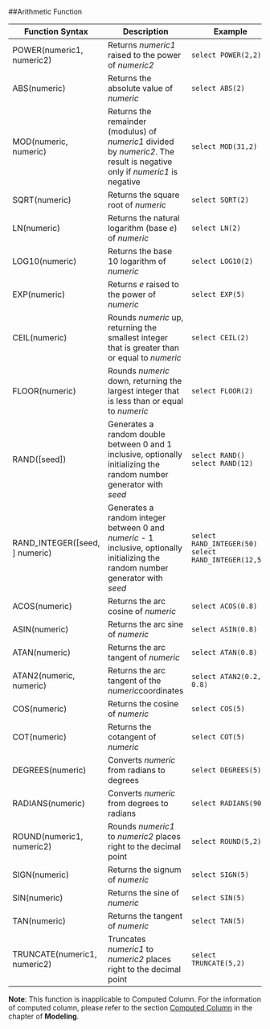 ##Arithmetic Function

| Function Syntax                | Description                               | Example                                  | Return                                   |
| ------------------------------ | ---------------------------------------- | ---------------------------------------- | ---------------------------------------- |
| POWER(numeric1, numeric2)      | Returns *numeric1* raised to the power of *numeric2* | ```select POWER(2,2)```                  | ```4.0```                                |
| ABS(numeric)                   | Returns the absolute value of *numeric*  | ```select ABS(2)```                      | ```2```                                  |
| MOD(numeric, numeric)          | Returns the remainder (modulus) of *numeric1* divided by *numeric2*. The result is negative only if *numeric1* is negative | ```select MOD(31,2)```                   | ```1```                                  |
| SQRT(numeric)                  | Returns the square root of *numeric*     | ```select SQRT(2)```                     | ```1.4142135623730951```                 |
| LN(numeric)                    | Returns the natural logarithm (base *e*) of *numeric* | ```select LN(2)```                       | ```0.6931471805599453```                 |
| LOG10(numeric)                 | Returns the base 10 logarithm of *numeric* | ```select LOG10(2)```                    | ```0.3010299956639812```                 |
| EXP(numeric)                   | Returns *e* raised to the power of *numeric* | ```select EXP(5)```                      | ```148.4131591025766```                  |
| CEIL(numeric)                  | Rounds *numeric* up, returning the smallest integer that is greater than or equal to *numeric* | ``select CEIL(2)``                       | ```2```                                  |
| FLOOR(numeric)                 | Rounds *numeric* down, returning the largest integer that is less than or equal to *numeric* | ```select FLOOR(2)```                    | ```2```                                  |
| RAND([seed])                   | Generates a random double between 0 and 1 inclusive, optionally initializing the random number generator with *seed* | ```select RAND() ```             ```select RAND(12)``` | ```0.012645349183058374```, ```0.41372242023394334``` |
| RAND_INTEGER([seed, ] numeric) | Generates a random integer between 0 and *numeric* - 1 inclusive, optionally initializing the random number generator with *seed* | ```select RAND_INTEGER(50)```       ```select RAND_INTEGER(12,50)``` | ```1```, ```12```                        |
| ACOS(numeric)                  | Returns the arc cosine of *numeric*      | ```select ACOS(0.8)```                   | ```0.6435011087932843```                 |
| ASIN(numeric)                  | Returns the arc sine of *numeric*        | ```select ASIN(0.8)```                   | ```0.9272952180016123```                 |
| ATAN(numeric)                  | Returns the arc tangent of *numeric*     | ```select ATAN(0.8)```                   | ```0.6747409422235527```                 |
| ATAN2(numeric, numeric)        | Returns the arc tangent of the *numeric*coordinates | ```select ATAN2(0.2, 0.8)```             | ```0.24497866312686414```                |
| COS(numeric)                   | Returns the cosine of *numeric*          | ```select COS(5)```                      | ```0.28366218546322625```                |
| COT(numeric)                   | Returns the cotangent of *numeric*       | ```select COT(5)```                      | ```-0.2958129155327455```                |
| DEGREES(numeric)               | Converts *numeric* from radians to degrees | ```select DEGREES(5)```                  | ```286.4788975654116```                  |
| RADIANS(numeric)               | Converts *numeric* from degrees to radians | ```select RADIANS(90)```                 | ```1.5707963267948966```                 |
| ROUND(numeric1, numeric2)      | Rounds *numeric1* to *numeric2* places right to the decimal point | ```select ROUND(5,2)```                  | ```5```                                  |
| SIGN(numeric)                  | Returns the signum of *numeric*          | ```select SIGN(5)```                     | ```1```                                  |
| SIN(numeric)                   | Returns the sine of *numeric*            | ```select SIN(5)```                      | ```-0.9589242746631385```                |
| TAN(numeric)                   | Returns the tangent of *numeric*         | ```select TAN(5)```                      | ```-3.380515006246586```                 |
| TRUNCATE(numeric1, numeric2)   | Truncates *numeric1* to *numeric2* places right to the decimal point | ```select TRUNCATE(5,2)```               | ```5```                                  |

**Note**: This function is inapplicable to Computed Column. For the information of computed column, please refer to the section [Computed Column](model/computed_column.en.md) in the chapter of **Modeling**.